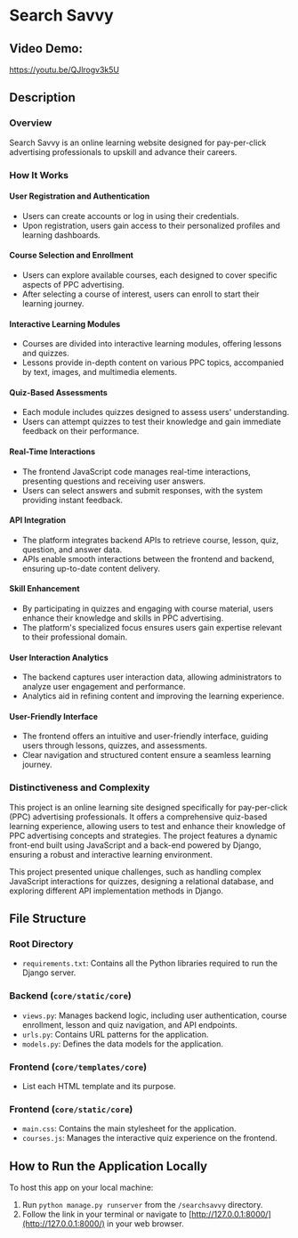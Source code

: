 # Search Savvy

## Video Demo:
https://youtu.be/QJlrogv3k5U

## Description
### Overview
Search Savvy is an online learning website designed for pay-per-click advertising professionals to upskill and advance their careers.

### How It Works
#### User Registration and Authentication
- Users can create accounts or log in using their credentials.
- Upon registration, users gain access to their personalized profiles and learning dashboards.

#### Course Selection and Enrollment
- Users can explore available courses, each designed to cover specific aspects of PPC advertising.
- After selecting a course of interest, users can enroll to start their learning journey.

#### Interactive Learning Modules
- Courses are divided into interactive learning modules, offering lessons and quizzes.
- Lessons provide in-depth content on various PPC topics, accompanied by text, images, and multimedia elements.

#### Quiz-Based Assessments
- Each module includes quizzes designed to assess users' understanding.
- Users can attempt quizzes to test their knowledge and gain immediate feedback on their performance.

#### Real-Time Interactions
- The frontend JavaScript code manages real-time interactions, presenting questions and receiving user answers.
- Users can select answers and submit responses, with the system providing instant feedback.

#### API Integration
- The platform integrates backend APIs to retrieve course, lesson, quiz, question, and answer data.
- APIs enable smooth interactions between the frontend and backend, ensuring up-to-date content delivery.

#### Skill Enhancement
- By participating in quizzes and engaging with course material, users enhance their knowledge and skills in PPC advertising.
- The platform's specialized focus ensures users gain expertise relevant to their professional domain.

#### User Interaction Analytics
- The backend captures user interaction data, allowing administrators to analyze user engagement and performance.
- Analytics aid in refining content and improving the learning experience.

#### User-Friendly Interface
- The frontend offers an intuitive and user-friendly interface, guiding users through lessons, quizzes, and assessments.
- Clear navigation and structured content ensure a seamless learning journey.

### Distinctiveness and Complexity
This project is an online learning site designed specifically for pay-per-click (PPC) advertising professionals. It offers a comprehensive quiz-based learning experience, allowing users to test and enhance their knowledge of PPC advertising concepts and strategies. The project features a dynamic front-end built using JavaScript and a back-end powered by Django, ensuring a robust and interactive learning environment.

This project presented unique challenges, such as handling complex JavaScript interactions for quizzes, designing a relational database, and exploring different API implementation methods in Django.

## File Structure

### Root Directory
- `requirements.txt`: Contains all the Python libraries required to run the Django server.

### Backend (`core/static/core`)
- `views.py`: Manages backend logic, including user authentication, course enrollment, lesson and quiz navigation, and API endpoints.
- `urls.py`: Contains URL patterns for the application.
- `models.py`: Defines the data models for the application.

### Frontend (`core/templates/core`)
- List each HTML template and its purpose.

### Frontend (`core/static/core`)
- `main.css`: Contains the main stylesheet for the application.
- `courses.js`: Manages the interactive quiz experience on the frontend.

## How to Run the Application Locally
To host this app on your local machine:
1. Run `python manage.py runserver` from the `/searchsavvy` directory.
2. Follow the link in your terminal or navigate to [http://127.0.0.1:8000/](http://127.0.0.1:8000/) in your web browser.
